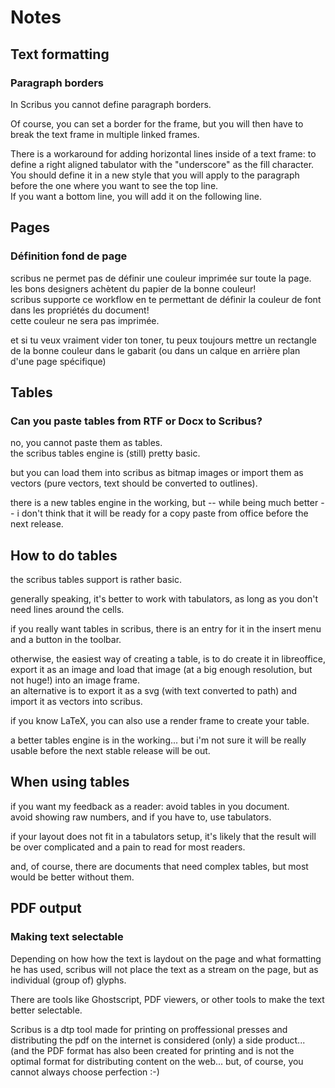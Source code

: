 # Notes

## Text formatting

### Paragraph borders

In Scribus you cannot define paragraph borders.

Of course, you can set a border for the frame, but you will then have to break the text frame in multiple linked frames.

There is a workaround for adding horizontal lines inside of a text frame: to define a right aligned tabulator with the "underscore" as the fill character.  
You should define it in a new style that you will apply to the paragraph before the one where you want to see the top line.  
If you want a bottom line, you will add it on the following line.

## Pages

### Définition fond de page

scribus ne permet pas de définir une couleur imprimée sur toute la page. les bons designers achètent du papier de la bonne couleur!  
scribus supporte ce workflow en te permettant de définir la couleur de font dans les propriétés du document!  
cette couleur ne sera pas imprimée.

et si tu veux vraiment vider ton toner, tu peux toujours mettre un rectangle de la bonne couleur dans le gabarit (ou dans un calque en arrière plan d'une page spécifique)

## Tables

### Can you paste tables from RTF or Docx to Scribus?

no, you cannot paste them as tables.  
the scribus tables engine is (still) pretty basic.

but you can load them into scribus as bitmap images or import them as vectors (pure vectors, text should be converted to outlines).

there is a new tables engine in the working, but -- while being much better -- i don't think that it will be ready for a copy paste from office before the next release.

## How to do tables

the scribus tables support is rather basic.

generally speaking, it's better to work with tabulators, as long as you don't need lines around the cells.

if you really want tables in scribus, there is an entry for it in the insert menu and a button in the toolbar.

otherwise, the easiest way of creating a table, is to do create it in libreoffice, export it as an image and load that image (at a big enough resolution, but not huge!) into an image frame.  
an alternative is to export it as a svg (with text converted to path) and import it as vectors into scribus.

if you know LaTeX, you can also use a render frame to create your table.

a better tables engine is in the working... but i'm not sure it will be really usable before the next stable release will be out.

## When using tables

if you want my feedback as a reader: avoid tables in you document.  
avoid showing raw numbers, and if you have to, use tabulators.

if your layout does not fit in a tabulators setup, it's likely that the result will be over complicated and a pain to read for most readers.

and, of course, there are documents that need  complex tables, but most would be better without them.

## PDF output

### Making text selectable

Depending on how how the text is laydout on the page and what formatting he has used, scribus will not place the text as a stream on the page, but as individual (group of) glyphs.

There are tools like Ghostscript, PDF viewers, or other tools to make the text better selectable.

Scribus is a dtp tool made for printing on proffessional presses and distributing the pdf on the internet is considered (only) a side product... (and the PDF format has also been created for printing and is not the optimal format for distributing content on the web... but, of course, you cannot always choose perfection :-)
